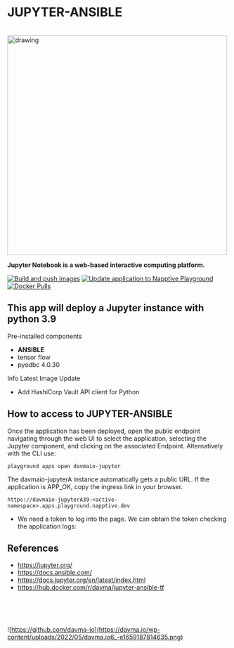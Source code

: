 # JUPYTER-ANSIBLE

</br>

<!-- ![https://github.com/davma-io](https://conocimientolibre.mx/wp-content/uploads/2019/11/ansible-glue-tools.png) -->
<img src="https://www.padok.fr/hubfs/Imported_Blog_Media/ansible_code.webp" alt="drawing" width="500"/> 

</br> 

__Jupyter Notebook is a web-based interactive computing platform.__

[![Build and push images](https://github.com/davma-io-images/jupyter-ansible/actions/workflows/docker-image.yml/badge.svg)](https://github.com/davma-io-images/jupyter-ansible/actions)
[![Update application to Napptive Playground](https://github.com/davma-io-templates/jupyter-templates/actions/workflows/jupiterA-napptive-push.yml/badge.svg)](https://github.com/davma-io-templates/jupyter-templates/actions/workflows/jupiterA-napptive-push.yml)
[![Docker Pulls](https://img.shields.io/docker/pulls/davma/jupyter-ansible-tf?logo=docker&logoColor=white)](https://hub.docker.com/repository/docker/davma/jupyter-tensorflow-pyodbc) 

## This app will deploy a Jupyter instance with python 3.9

Pre-installed components
- __ANSIBLE__
- tensor flow
- pyodbc 4.0.30

Info Latest Image Update

- Add HashiCorp Vault API client for Python

## How to access to JUPYTER-ANSIBLE

Once the application has been deployed, open the public endpoint navigating through the web UI to select the application, selecting the Jupyter component, and clicking on the associated Endpoint. Alternatively with the CLI use:

```
playground apps open davmaio-jupyter
```

The davmaio-jupyterA instance automatically gets a public URL. If the application is APP_OK, copy the ingress link in your browser. 

```
https://davmaio-jupyterA39-<active-namespace>.apps.playground.napptive.dev
```

- We need a token to log into the page. We can obtain the token checking the application logs:


## References
* https://jupyter.org/
* https://docs.ansible.com/
* https://docs.jupyter.org/en/latest/index.html
* https://hub.docker.com/r/davma/jupyter-ansible-tf

</br>
</br>
</br>

![https://github.com/davma-io](https://davma.io/wp-content/uploads/2022/05/davma.io6_-e1659187814635.png)
</br>
</br>
</br>